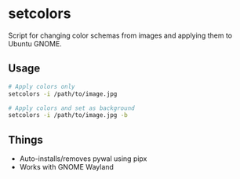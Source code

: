 # setcolors

Script for changing color schemas from images and applying them to Ubuntu GNOME.

## Usage
```bash
# Apply colors only
setcolors -i /path/to/image.jpg

# Apply colors and set as background
setcolors -i /path/to/image.jpg -b
```

## Things
- Auto-installs/removes pywal using pipx 
- Works with GNOME Wayland

